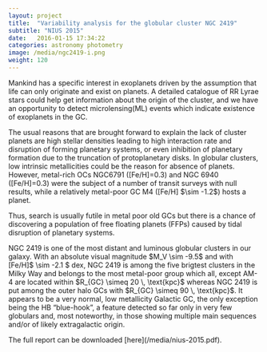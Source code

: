```yaml
---
layout: project
title:  "Variability analysis for the globular cluster NGC 2419"
subtitle: "NIUS 2015"
date:   2016-01-15 17:34:22
categories: astronomy photometry
image: /media/ngc2419-i.png
weight: 120
---
```


<p>
Mankind has a specific interest in exoplanets driven by the assumption that life can only originate and exist on planets. A detailed catalogue of RR Lyrae stars could help get information about the origin of the cluster, and we have an opportunity to detect microlensing(ML) events which indicate existence of exoplanets in the GC.
</p>
<!--break-->
<p>The usual reasons that are brought forward to explain the lack of cluster planets are high stellar densities leading to high interaction rate and disruption of forming planetary systems, or even inhibition of planetary formation due to the truncation of protoplanetary disks. In globular clusters, low intrinsic metallicities could be the reason for absence of planets. However, metal-rich OCs NGC6791 ([Fe/H]=0.3) and NGC 6940 ([Fe/H]=0.3) were the subject of a number of transit surveys with null results, while a relatively metal-poor GC M4 ([Fe/H] $\sim -1.2$) hosts a planet.</p>
<p>
Thus, search is usually futile in metal poor old GCs but there is a chance of discovering a population of free floating planets (FFPs) caused by tidal disruption of planetary systems.</p>
<p>
NGC 2419 is one of the most distant and luminous globular clusters in our galaxy. With an absolute visual magnitude $M_V \sim -9.5$ and with [Fe/H]$ \sim -2.1 $ dex, NGC 2419 is among the five brigtest clusters in the Milky Way and belongs to the most metal-poor group which all, except AM-4 are located within $R_{GC} \simeq 20 \, \text{kpc}$ whereas NGC 2419 is put among the outer halo GCs with $R_{GC} \simeq 90 \, \text{kpc}$. It appears to be  a very normal, low metallicity Galactic GC, the only exception being the HB “blue-hook”, a feature detected so far only in very few globulars and, most noteworthy, in those showing multiple main sequences and/or of likely extragalactic origin.
</p>
<p>The full report can be downloaded [here](/media/nius-2015.pdf).</p>
